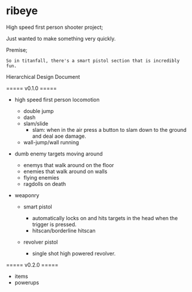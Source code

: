 # ribeye

High speed first person shooter project;

Just wanted to make something very quickly.

Premise; 

    So in titanfall, there's a smart pistol section that is incredibly fun.

Hierarchical Design Document


===== v0.1.0 =====
 
- high speed first person locomotion
    - double jump
    - dash
    - slam/slide
        - slam: when in the air press a button to slam down to the ground and deal aoe damage.
    - wall-jump/wall running

- dumb enemy targets moving around
    - enemys that walk around on the floor
    - enemies that walk around on walls
    - flying enemies
    - ragdolls on death

- weaponry

    - smart pistol
        - automatically locks on and hits targets in the head when the trigger is pressed.
        - hitscan/borderline hitscan

    - revolver pistol
        - single shot high powered revolver.

===== v0.2.0 =====

- items
- powerups
